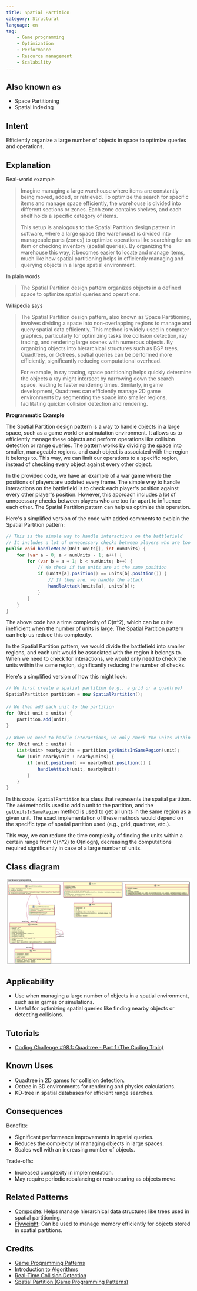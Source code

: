 ```yaml
---
title: Spatial Partition
category: Structural
language: en
tag:
    - Game programming
    - Optimization
    - Performance
    - Resource management
    - Scalability
---
```


## Also known as

* Space Partitioning
* Spatial Indexing

## Intent

Efficiently organize a large number of objects in space to optimize queries and operations.

## Explanation

Real-world example

> Imagine managing a large warehouse where items are constantly being moved, added, or retrieved. To optimize the search for specific items and manage space efficiently, the warehouse is divided into different sections or zones. Each zone contains shelves, and each shelf holds a specific category of items.
>
> This setup is analogous to the Spatial Partition design pattern in software, where a large space (the warehouse) is divided into manageable parts (zones) to optimize operations like searching for an item or checking inventory (spatial queries). By organizing the warehouse this way, it becomes easier to locate and manage items, much like how spatial partitioning helps in efficiently managing and querying objects in a large spatial environment.

In plain words

> The Spatial Partition design pattern organizes objects in a defined space to optimize spatial queries and operations.

Wikipedia says

> The Spatial Partition design pattern, also known as Space Partitioning, involves dividing a space into non-overlapping regions to manage and query spatial data efficiently. This method is widely used in computer graphics, particularly for optimizing tasks like collision detection, ray tracing, and rendering large scenes with numerous objects. By organizing objects into hierarchical structures such as BSP trees, Quadtrees, or Octrees, spatial queries can be performed more efficiently, significantly reducing computational overhead.
>
> For example, in ray tracing, space partitioning helps quickly determine the objects a ray might intersect by narrowing down the search space, leading to faster rendering times. Similarly, in game development, Quadtrees can efficiently manage 2D game environments by segmenting the space into smaller regions, facilitating quicker collision detection and rendering.

**Programmatic Example**

The Spatial Partition design pattern is a way to handle objects in a large space, such as a game world or a simulation environment. It allows us to efficiently manage these objects and perform operations like collision detection or range queries. The pattern works by dividing the space into smaller, manageable regions, and each object is associated with the region it belongs to. This way, we can limit our operations to a specific region, instead of checking every object against every other object.

In the provided code, we have an example of a war game where the positions of players are updated every frame. The simple way to handle interactions on the battlefield is to check each player's position against every other player's position. However, this approach includes a lot of unnecessary checks between players who are too far apart to influence each other. The Spatial Partition pattern can help us optimize this operation.

Here's a simplified version of the code with added comments to explain the Spatial Partition pattern:

```java
// This is the simple way to handle interactions on the battlefield
// It includes a lot of unnecessary checks between players who are too far apart to influence each other
public void handleMeLee(Unit units[], int numUnits) {
    for (var a = 0; a < numUnits - 1; a++) {
        for (var b = a + 1; b < numUnits; b++) {
            // We check if two units are at the same position
            if (units[a].position() == units[b].position()) {
                // If they are, we handle the attack
                handleAttack(units[a], units[b]);
            }
        }
    }
}
```

The above code has a time complexity of O(n^2), which can be quite inefficient when the number of units is large. The Spatial Partition pattern can help us reduce this complexity.

In the Spatial Partition pattern, we would divide the battlefield into smaller regions, and each unit would be associated with the region it belongs to. When we need to check for interactions, we would only need to check the units within the same region, significantly reducing the number of checks.

Here's a simplified version of how this might look:

```java
// We first create a spatial partition (e.g., a grid or a quadtree)
SpatialPartition partition = new SpatialPartition();

// We then add each unit to the partition
for (Unit unit : units) {
    partition.add(unit);
}

// When we need to handle interactions, we only check the units within the same region
for (Unit unit : units) {
    List<Unit> nearbyUnits = partition.getUnitsInSameRegion(unit);
    for (Unit nearbyUnit : nearbyUnits) {
        if (unit.position() == nearbyUnit.position()) {
            handleAttack(unit, nearbyUnit);
        }
    }
}
```

In this code, `SpatialPartition` is a class that represents the spatial partition. The `add` method is used to add a unit to the partition, and the `getUnitsInSameRegion` method is used to get all units in the same region as a given unit. The exact implementation of these methods would depend on the specific type of spatial partition used (e.g., grid, quadtree, etc.).

This way, we can reduce the time complexity of finding the units within a certain range from O(n^2) to O(nlogn), decreasing the computations required significantly in case of a large number of units.

## Class diagram

![Spatial Partition](./etc/spatial-partition.urm.png "Spatial Partition pattern class diagram")

## Applicability

* Use when managing a large number of objects in a spatial environment, such as in games or simulations.
* Useful for optimizing spatial queries like finding nearby objects or detecting collisions.

## Tutorials

* [Coding Challenge #98.1: Quadtree - Part 1 (The Coding Train)](https://www.youtube.com/watch?v=OJxEcs0w_kE)

## Known Uses

* Quadtree in 2D games for collision detection.
* Octree in 3D environments for rendering and physics calculations.
* KD-tree in spatial databases for efficient range searches.

## Consequences

Benefits:

* Significant performance improvements in spatial queries.
* Reduces the complexity of managing objects in large spaces.
* Scales well with an increasing number of objects.

Trade-offs:

* Increased complexity in implementation.
* May require periodic rebalancing or restructuring as objects move.

## Related Patterns

* [Composite](https://java-design-patterns.com/patterns/composite/): Helps manage hierarchical data structures like trees used in spatial partitioning.
* [Flyweight](https://java-design-patterns.com/patterns/flyweight/): Can be used to manage memory efficiently for objects stored in spatial partitions.

## Credits

* [Game Programming Patterns](https://amzn.to/3K96fOn)
* [Introduction to Algorithms](https://amzn.to/4aC5hW0)
* [Real-Time Collision Detection](https://amzn.to/4as9gnW)
* [Spatial Partition (Game Programming Patterns)](http://gameprogrammingpatterns.com/spatial-partition.html)
